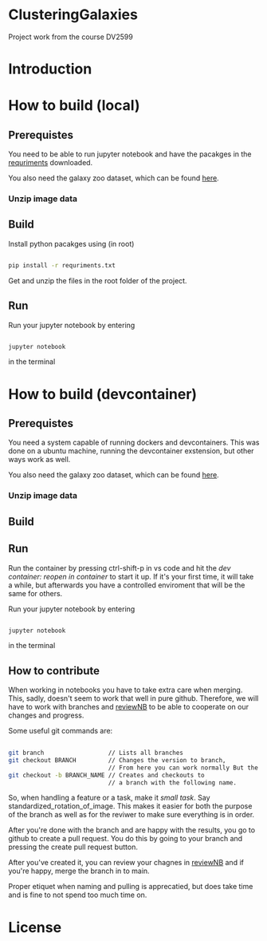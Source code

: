 # ClusteringGalaxies
Project work from the course DV2599

# Introduction 

# How to build (local)
## Prerequistes
You need to be able to run jupyter notebook and have the pacakges in the [requriments](./requirements.txt) downloaded.

You also need the galaxy zoo dataset, which can be found [here](https://www.kaggle.com/competitions/galaxy-zoo-the-galaxy-challenge).

### Unzip image data
## Build 
Install python pacakges using (in root) 

```bash

pip install -r requriments.txt 

```
Get and unzip the files in the root folder of the project. 

## Run 
Run your jupyter notebook by entering 
```bash

jupyter notebook 

```
in the terminal

# How to build (devcontainer)
## Prerequistes
You need a system capable of running dockers and devcontainers. This was done on a ubuntu machine, running the devcontainer exstension, but other ways work as well. 

You also need the galaxy zoo dataset, which can be found [here](https://www.kaggle.com/competitions/galaxy-zoo-the-galaxy-challenge).

### Unzip image data
## Build 


## Run 
Run the container by pressing ctrl-shift-p in vs code and hit the *dev container: reopen in container* to start it up. If it's your first time, it will take a while, but afterwards you have a controlled enviroment that will be the same for others. 

Run your jupyter notebook by entering 
```bash

jupyter notebook 

```
in the terminal

## How to contribute 

When working in notebooks you have to take extra care when merging. This, sadly, doesn't seem to work that well in pure github. Therefore, we will have to work with branches and [reviewNB](https://www.reviewnb.com/) to be able to cooperate on our changes and progress. 

Some useful git commands are:

```bash
 
git branch                  // Lists all branches 
git checkout BRANCH         // Changes the version to branch, 
                            // From here you can work normally But the changes will only applied on that branch. 
git checkout -b BRANCH_NAME // Creates and checkouts to
                            // a branch with the following name.

```

So, when handling a feature or a task, make it *small task*. Say standardized_rotation_of_image. This makes it easier for both the purpose of the branch as well as for the reviwer to make sure everything is in order. 

After you're done with the branch and are happy with the results, you go to github to create a pull request. You do this by going to your branch and pressing the create pull request button. 

After you've created it, you can review your chagnes in [reviewNB](https://www.reviewnb.com/) and if you're happy, merge the branch in to main. 

Proper etiquet when naming and pulling is apprecatied, but does take time and is fine to not spend too much time on. 



# License 
